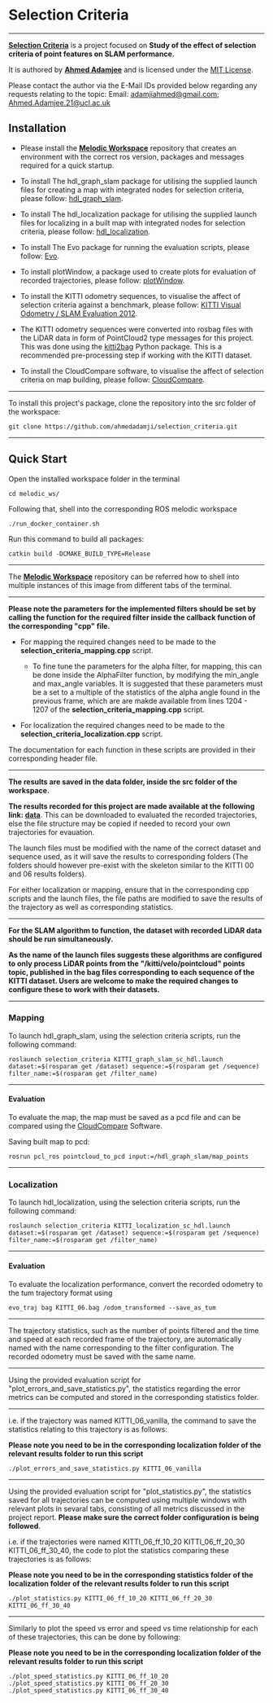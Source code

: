 # Selection Criteria
----------------- 

[**Selection Criteria**](https://github.com/ahmedadamji/selection_criteria) is a project focused on **Study of the effect of selection criteria of point features on SLAM performance.**  

It is authored by [**Ahmed Adamjee**](https://www.linkedin.com/in/ahmedadamjee/) and is licensed under the [MIT License](https://github.com/ahmedadamji/selection_criteria/blob/main/LICENSE).  

Please contact the author via the E-Mail IDs provided below regarding any requests relating to the topic:
Email: [adamjiahmed@gmail.com](mailto:adamjiahmed@gmail.com); [Ahmed.Adamjee.21@ucl.ac.uk](mailto:Ahmed.Adamjee.21@ucl.ac.uk)  
<!-- 
## Testing Videos

Pending -->

## Installation

   

* Please install the [**Melodic Workspace**](https://github.com/ahmedadamji/melodic_ws) repository that creates an environment with the correct ros version, packages and messages required for a quick startup.  



* To install The hdl\_graph\_slam package for utilising the supplied launch files for creating a map with integrated nodes for selection criteria, please follow: [hdl_graph_slam](https://github.com/koide3/hdl_graph_slam).  

   

* To install The hdl\_localization package for utilising the supplied launch files for localizing in a built map with integrated nodes for selection criteria, please follow: [hdl_localization](https://github.com/koide3/hdl_localization).  

   

* To install The Evo package for running the evaluation scripts, please follow: [Evo](https://pypi.org/project/evo/).  

   

* To install plotWindow, a package used to create plots for evaluation of recorded trajectories, please follow: [plotWindow](https://github.com/superjax/plotWindow).  

   

* To install the KITTI odometry sequences, to visualise the affect of selection criteria against a benchmark, please follow: [KITTI Visual Odometry / SLAM Evaluation 2012](https://www.cvlibs.net/datasets/kitti/eval_odometry.php).  

   

* The KITTI odometry sequences were converted into rosbag files with the LiDAR data in form of PointCloud2 type messages for this project. This was done using the [kitti2bag](https://github.com/tomas789/kitti2bag) Python package. This is a recommended pre-processing step if working with the KITTI dataset.  

   

* To install the CloudCompare software, to visualise the affect of selection criteria on map building, please follow: [CloudCompare](https://www.danielgm.net/cc/).  

- - - -  


To install this project's package, clone the repository into the src folder of the workspace:  

```
git clone https://github.com/ahmedadamji/selection_criteria.git
```

- - - -  


## Quick Start



Open the installed workspace folder in the terminal  

```
cd melodic_ws/
```

Following that, shell into the corresponding ROS melodic workspace  

```
./run_docker_container.sh 
```

Run this command to build all packages:  

```
catkin build -DCMAKE_BUILD_TYPE=Release
```

- - - -  

The [**Melodic Workspace**](https://github.com/ahmedadamji/melodic_ws) repository can be referred how to shell into multiple instances of this image from different tabs of the terminal.  

- - - -  


**Please note the parameters for the implemented filters should be set by calling the function for the required filter inside the callback function of the corresponding "cpp" file.**  


* For mapping the required changes need to be made to the **selection_criteria_mapping.cpp** script.  

    * To fine tune the parameters for the alpha filter, for mapping, this can be done inside the AlphaFilter function, by modifying the min_angle and max_angle variables. It is suggested that these parameters must be a set to a multiple of the statistics of the alpha angle found in the previous frame, which are are makde available from lines 1204 - 1207 of the **selection_criteria_mapping.cpp** script.  

* For localization the required changes need to be made to the **selection_criteria_localization.cpp** script.  



The documentation for each function in these scripts are provided in their corresponding header file.


- - - -  


**The results are saved in the data folder, inside the src folder of the workspace.**  

**The results recorded for this project are made available at the following link: [data](https://liveuclac-my.sharepoint.com/:f:/g/personal/ucaban4_ucl_ac_uk/EjILZSOOLhRJsH_uLDgDNyYBBYDeQaTyg6IZOxn7z3xxVw?e=zR40JR)**. This can be downloaded to evaluated the recorded trajectories, else the file structure may be copied if needed to record your own trajectories for evauation.  


The launch files must be modified with the name of the correct dataset and sequence used, as it will save the results to corresponding folders (The folders should however pre-exist with the skeleton similar to the KITTI 00 and 06 results folders).  


For either localization or mapping, ensure that in the corresponding cpp scripts and the launch files, the file paths are modified to save the results of the trajectory as well as corresponding statistics.  

- - - -  


**For the SLAM algorithm to function, the dataset with recorded LiDAR data should be run simultaneously.**  


**As the name of the launch files suggests these algorithms are configured to only process LiDAR points from the "/kitti/velo/pointcloud" points topic, published in the bag files corresponding to each sequence of the KITTI dataset. Users are welcome to make the required changes to configure these to work with their datasets.**  

- - - -  


### Mapping

To launch hdl\_graph\_slam, using the selection criteria scripts, run the following command:  

```
roslaunch selection_criteria KITTI_graph_slam_sc_hdl.launch dataset:=$(rosparam get /dataset) sequence:=$(rosparam get /sequence) filter_name:=$(rosparam get /filter_name)
```

- - - -  

#### Evaluation

To evaluate the map, the map must be saved as a pcd file and can be compared using the [CloudCompare](https://www.danielgm.net/cc/) Software.  

Saving built map to pcd:  

```
rosrun pcl_ros pointcloud_to_pcd input:=/hdl_graph_slam/map_points 
```

- - - -  


### Localization

To launch hdl\_localization, using the selection criteria scripts, run the following command:  

```
roslaunch selection_criteria KITTI_localization_sc_hdl.launch dataset:=$(rosparam get /dataset) sequence:=$(rosparam get /sequence) filter_name:=$(rosparam get /filter_name)
```

- - - -  


#### Evaluation

To evaluate the localization performance, convert the recorded odometry to the tum trajectory format using  
```
evo_traj bag KITTI_06.bag /odom_transformed --save_as_tum
```

- - - -  

The trajectory statistics, such as the number of points filtered and the time and speed at each recorded frame of the trajectory, are automatically named with the name corresponding to the filter configuration. The recorded odometry must be saved with the same name.  

- - - -  

Using the provided evaluation script for "plot_errors_and_save_statistics.py", the statistics regarding the error metrics can be computed and stored in the corresponding statistics folder.  

- - - -  


i.e. if the trajectory was named KITTI_06_vanilla, the command to save the statistics relating to this trajectory is as follows:  

**Please note you need to be in the corresponding localization folder of the relevant results folder to run this script**  

```
./plot_errors_and_save_statistics.py KITTI_06_vanilla
```

- - - -  


Using the provided evaluation script for "plot_statistics.py", the statistics saved for all trajectories can be computed using multiple windows with relevant plots in sevaral tabs, consisting of all metrics discussed in the project report. **Please make sure the correct folder configuration is being followed**.  

i.e. if the trajectories were named KITTI_06_ff_10_20 KITTI_06_ff_20_30 KITTI_06_ff_30_40, the code to plot the statistics comparing these trajectories is as follows:  

**Please note you need to be in the corresponding statistics folder of the localization folder of the relevant results folder to run this script**  

```
./plot_statistics.py KITTI_06_ff_10_20 KITTI_06_ff_20_30 KITTI_06_ff_30_40
```

- - - -  

Similarly to plot the speed vs error and speed vs time relationship for each of these trajectories, this can be done by following:  

**Please note you need to be in the corresponding localization folder of the relevant results folder to run this script**  

```
./plot_speed_statistics.py KITTI_06_ff_10_20
./plot_speed_statistics.py KITTI_06_ff_20_30
./plot_speed_statistics.py KITTI_06_ff_30_40
```